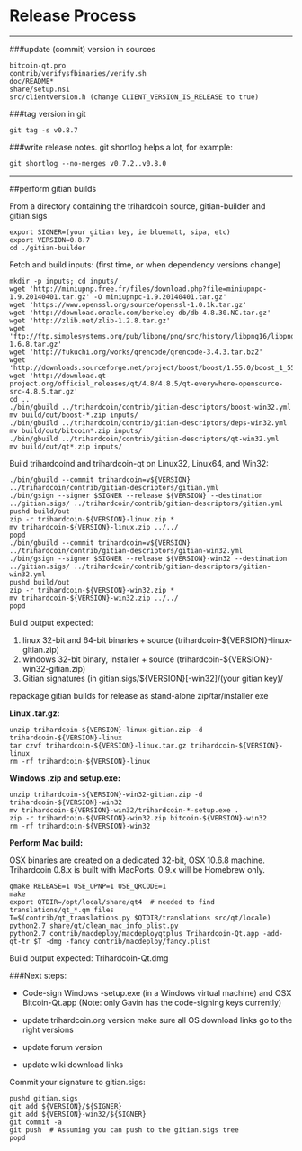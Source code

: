 Release Process
====================

* * *

###update (commit) version in sources


	bitcoin-qt.pro
	contrib/verifysfbinaries/verify.sh
	doc/README*
	share/setup.nsi
	src/clientversion.h (change CLIENT_VERSION_IS_RELEASE to true)

###tag version in git

	git tag -s v0.8.7

###write release notes. git shortlog helps a lot, for example:

	git shortlog --no-merges v0.7.2..v0.8.0

* * *

##perform gitian builds

 From a directory containing the trihardcoin source, gitian-builder and gitian.sigs
  
	export SIGNER=(your gitian key, ie bluematt, sipa, etc)
	export VERSION=0.8.7
	cd ./gitian-builder

 Fetch and build inputs: (first time, or when dependency versions change)

	mkdir -p inputs; cd inputs/
	wget 'http://miniupnp.free.fr/files/download.php?file=miniupnpc-1.9.20140401.tar.gz' -O miniupnpc-1.9.20140401.tar.gz'
	wget 'https://www.openssl.org/source/openssl-1.0.1k.tar.gz'
	wget 'http://download.oracle.com/berkeley-db/db-4.8.30.NC.tar.gz'
	wget 'http://zlib.net/zlib-1.2.8.tar.gz'
	wget 'ftp://ftp.simplesystems.org/pub/libpng/png/src/history/libpng16/libpng-1.6.8.tar.gz'
	wget 'http://fukuchi.org/works/qrencode/qrencode-3.4.3.tar.bz2'
	wget 'http://downloads.sourceforge.net/project/boost/boost/1.55.0/boost_1_55_0.tar.bz2'
	wget 'http://download.qt-project.org/official_releases/qt/4.8/4.8.5/qt-everywhere-opensource-src-4.8.5.tar.gz'
	cd ..
	./bin/gbuild ../trihardcoin/contrib/gitian-descriptors/boost-win32.yml
	mv build/out/boost-*.zip inputs/
	./bin/gbuild ../trihardcoin/contrib/gitian-descriptors/deps-win32.yml
	mv build/out/bitcoin*.zip inputs/
	./bin/gbuild ../trihardcoin/contrib/gitian-descriptors/qt-win32.yml
	mv build/out/qt*.zip inputs/

 Build trihardcoind and trihardcoin-qt on Linux32, Linux64, and Win32:
  
	./bin/gbuild --commit trihardcoin=v${VERSION} ../trihardcoin/contrib/gitian-descriptors/gitian.yml
	./bin/gsign --signer $SIGNER --release ${VERSION} --destination ../gitian.sigs/ ../trihardcoin/contrib/gitian-descriptors/gitian.yml
	pushd build/out
	zip -r trihardcoin-${VERSION}-linux.zip *
	mv trihardcoin-${VERSION}-linux.zip ../../
	popd
	./bin/gbuild --commit trihardcoin=v${VERSION} ../trihardcoin/contrib/gitian-descriptors/gitian-win32.yml
	./bin/gsign --signer $SIGNER --release ${VERSION}-win32 --destination ../gitian.sigs/ ../trihardcoin/contrib/gitian-descriptors/gitian-win32.yml
	pushd build/out
	zip -r trihardcoin-${VERSION}-win32.zip *
	mv trihardcoin-${VERSION}-win32.zip ../../
	popd

  Build output expected:

  1. linux 32-bit and 64-bit binaries + source (trihardcoin-${VERSION}-linux-gitian.zip)
  2. windows 32-bit binary, installer + source (trihardcoin-${VERSION}-win32-gitian.zip)
  3. Gitian signatures (in gitian.sigs/${VERSION}[-win32]/(your gitian key)/

repackage gitian builds for release as stand-alone zip/tar/installer exe

**Linux .tar.gz:**

	unzip trihardcoin-${VERSION}-linux-gitian.zip -d trihardcoin-${VERSION}-linux
	tar czvf trihardcoin-${VERSION}-linux.tar.gz trihardcoin-${VERSION}-linux
	rm -rf trihardcoin-${VERSION}-linux

**Windows .zip and setup.exe:**

	unzip trihardcoin-${VERSION}-win32-gitian.zip -d trihardcoin-${VERSION}-win32
	mv trihardcoin-${VERSION}-win32/trihardcoin-*-setup.exe .
	zip -r trihardcoin-${VERSION}-win32.zip bitcoin-${VERSION}-win32
	rm -rf trihardcoin-${VERSION}-win32

**Perform Mac build:**

  OSX binaries are created on a dedicated 32-bit, OSX 10.6.8 machine.
  Trihardcoin 0.8.x is built with MacPorts.  0.9.x will be Homebrew only.

	qmake RELEASE=1 USE_UPNP=1 USE_QRCODE=1
	make
	export QTDIR=/opt/local/share/qt4  # needed to find translations/qt_*.qm files
	T=$(contrib/qt_translations.py $QTDIR/translations src/qt/locale)
	python2.7 share/qt/clean_mac_info_plist.py
	python2.7 contrib/macdeploy/macdeployqtplus Trihardcoin-Qt.app -add-qt-tr $T -dmg -fancy contrib/macdeploy/fancy.plist

 Build output expected: Trihardcoin-Qt.dmg

###Next steps:

* Code-sign Windows -setup.exe (in a Windows virtual machine) and
  OSX Bitcoin-Qt.app (Note: only Gavin has the code-signing keys currently)

* update trihardcoin.org version
  make sure all OS download links go to the right versions

* update forum version

* update wiki download links

Commit your signature to gitian.sigs:

	pushd gitian.sigs
	git add ${VERSION}/${SIGNER}
	git add ${VERSION}-win32/${SIGNER}
	git commit -a
	git push  # Assuming you can push to the gitian.sigs tree
	popd

